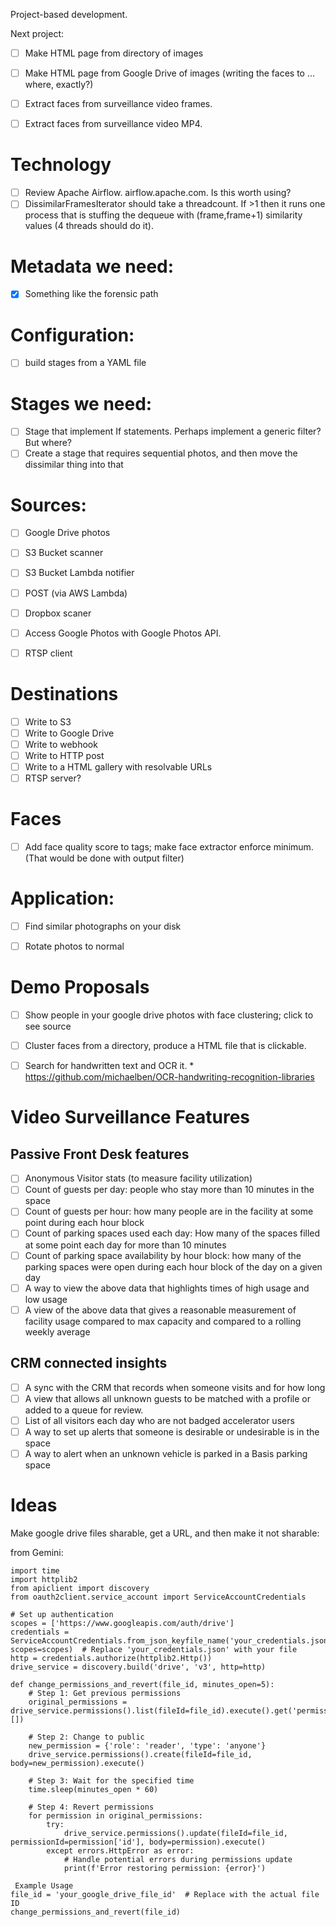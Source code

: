 Project-based development.


Next project:
- [ ] Make HTML page from directory of images
- [ ] Make HTML page from Google Drive of images (writing the faces to ... where, exactly?)
- [ ] Extract faces from surveillance video frames.
- [ ] Extract faces from surveillance video MP4.



# Technology
- [ ] Review Apache Airflow. airflow.apache.com. Is this worth using?
- [ ] DissimilarFramesIterator should take a threadcount. If >1 then it runs one process that is stuffing the dequeue with (frame,frame+1) similarity values (4 threads should do it).

# Metadata we need:
- [x] Something like the forensic path

# Configuration:
- [ ] build stages from a YAML file

# Stages we need:
- [ ] Stage that implement If statements. Perhaps implement a generic filter? But where?
- [ ] Create a stage that requires sequential photos, and then move the dissimilar thing into that

# Sources:
- [ ] Google Drive photos
- [ ] S3 Bucket scanner
- [ ] S3 Bucket Lambda notifier
- [ ] POST (via AWS Lambda)
- [ ] Dropbox scaner
- [ ] Access Google Photos with Google Photos API.
- [ ] RTSP client


# Destinations
- [ ] Write to S3
- [ ] Write to Google Drive
- [ ] Write to webhook
- [ ] Write to HTTP post
- [ ] Write to a HTML gallery with resolvable URLs
- [ ] RTSP server?

# Faces
- [ ] Add face quality score to tags; make face extractor enforce minimum. (That would be done with output filter)

# Application:
- [ ] Find similar photographs on your disk
- [ ] Rotate photos to normal


# Demo Proposals
- [ ] Show people in your google drive photos with face clustering; click to see source
- [ ] Cluster faces from a directory, produce a HTML file that is clickable.
- [ ] Search for handwritten text and OCR it. * https://github.com/michaelben/OCR-handwriting-recognition-libraries


# Video Surveillance Features
## Passive Front Desk features
- [ ] Anonymous Visitor stats (to measure facility utilization)
- [ ] Count of guests per day: people who stay more than 10 minutes in the space
- [ ] Count of guests per hour: how many people are in the facility at some point during each hour block
- [ ] Count of parking spaces used each day: How many of the spaces filled at some point each day for more than 10 minutes
- [ ] Count of parking space availability by hour block: how many of the parking spaces were open during each hour block of the day on a given day
- [ ] A way to view the above data that highlights times of high usage and low usage
- [ ] A view of the above data that gives a reasonable measurement of facility usage compared to max capacity and compared to a rolling weekly average

## CRM connected insights
- [ ] A sync with the CRM that records when someone visits and for how long
- [ ] A view that allows all unknown guests to be matched with a profile or added to a queue for review.
- [ ] List of all visitors each day who are not badged accelerator users
- [ ] A way to set up alerts that someone is desirable or undesirable is in the space
- [ ] A way to alert when an unknown vehicle is parked in a Basis parking space

# Ideas
Make google drive files sharable, get a URL, and then make it not sharable:

from Gemini:
```
import time
import httplib2
from apiclient import discovery
from oauth2client.service_account import ServiceAccountCredentials

# Set up authentication
scopes = ['https://www.googleapis.com/auth/drive']
credentials = ServiceAccountCredentials.from_json_keyfile_name('your_credentials.json', scopes=scopes)  # Replace 'your_credentials.json' with your file
http = credentials.authorize(httplib2.Http())
drive_service = discovery.build('drive', 'v3', http=http)

def change_permissions_and_revert(file_id, minutes_open=5):
    # Step 1: Get previous permissions
    original_permissions = drive_service.permissions().list(fileId=file_id).execute().get('permissions', [])

    # Step 2: Change to public
    new_permission = {'role': 'reader', 'type': 'anyone'}
    drive_service.permissions().create(fileId=file_id, body=new_permission).execute()

    # Step 3: Wait for the specified time
    time.sleep(minutes_open * 60)

    # Step 4: Revert permissions
    for permission in original_permissions:
        try:
            drive_service.permissions().update(fileId=file_id, permissionId=permission['id'], body=permission).execute()
        except errors.HttpError as error:
            # Handle potential errors during permissions update
            print(f'Error restoring permission: {error}')

 Example Usage
file_id = 'your_google_drive_file_id'  # Replace with the actual file ID
change_permissions_and_revert(file_id)
```
